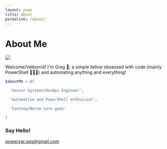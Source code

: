 ```yaml
---
layout: page
title: About
permalink: /about/
---
```


# About Me

![](https://github.com/PowersgrOps/PowersgrOps.github.io/blob/main/images/programer.gif)

Welcome/Velkomið! I'm Greg 🧔; a simple fellow obsessed with code (mainly PowerShell 🤗🥰😋) and automating anything and everything!

```powershell
$aboutMe = @(

  'Senior Systems/DevOps Engineer',

  'Automation and PowerShell enthusiast',

  'Fantasy/Norse Lore geek'

)
```

### Say Hello!

[powersgr.ops@gmail.com](mailto:email@domain.com)